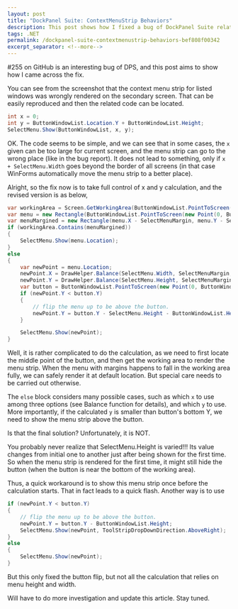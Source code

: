 ```yaml
---
layout: post
title: "DockPanel Suite: ContextMenuStrip Behaviors"
description: This post shows how I fixed a bug of DockPanel Suite related to context menu strip.
tags: .NET
permalink: /dockpanel-suite-contextmenustrip-behaviors-bef808f00342
excerpt_separator: <!--more-->
---
```

#255 on GitHub is an interesting bug of DPS, and this post aims to show how I came across the fix.
<!--more-->

You can see from the screenshot that the context menu strip for listed windows was wrongly rendered on the secondary screen. That can be easily reproduced and then the related code can be located.

``` csharp
int x = 0;
int y = ButtonWindowList.Location.Y + ButtonWindowList.Height;
SelectMenu.Show(ButtonWindowList, x, y);
```

OK. The code seems to be simple, and we can see that in some cases, the `x` given can be too large for current screen, and the menu strip can go to the wrong place (like in the bug report). It does not lead to something, only if `x + SelectMenu.Width` goes beyond the border of all screens (in that case WinForms automatically move the menu strip to a better place).

Alright, so the fix now is to take full control of x and y calculation, and the revised version is as below,

``` csharp
var workingArea = Screen.GetWorkingArea(ButtonWindowList.PointToScreen(new Point(ButtonWindowList.Width / 2, ButtonWindowList.Height / 2)));
var menu = new Rectangle(ButtonWindowList.PointToScreen(new Point(0, ButtonWindowList.Location.Y + ButtonWindowList.Height)), SelectMenu.Size);
var menuMargined = new Rectangle(menu.X - SelectMenuMargin, menu.Y - SelectMenuMargin, menu.Width + SelectMenuMargin, menu.Height + SelectMenuMargin);
if (workingArea.Contains(menuMargined))
{
    SelectMenu.Show(menu.Location);
}
else
{
    var newPoint = menu.Location;
    newPoint.X = DrawHelper.Balance(SelectMenu.Width, SelectMenuMargin, newPoint.X, workingArea.Left, workingArea.Right);
    newPoint.Y = DrawHelper.Balance(SelectMenu.Height, SelectMenuMargin, newPoint.Y, workingArea.Top, workingArea.Bottom);
    var button = ButtonWindowList.PointToScreen(new Point(0, ButtonWindowList.Height));
    if (newPoint.Y < button.Y)
    {
        // flip the menu up to be above the button.
        newPoint.Y = button.Y - SelectMenu.Height - ButtonWindowList.Height;
    }

    SelectMenu.Show(newPoint);
}
```

Well, it is rather complicated to do the calculation, as we need to first locate the middle point of the button, and then get the working area to render the menu strip. When the menu with margins happens to fall in the working area fully, we can safely render it at default location. But special care needs to be carried out otherwise.

The `else` block considers many possible cases, such as which `x` to use among three options (see Balance function for details), and which `y` to use. More importantly, if the calculated `y` is smaller than button's bottom Y, we need to show the menu strip above the button.

Is that the final solution? Unfortunately, it is NOT.

You probably never realize that SelectMenu.Height is varied!!! Its value changes from initial one to another just after being shown for the first time. So when the menu strip is rendered for the first time, it might still hide the button (when the button is near the bottom of the working area).

Thus, a quick workaround is to show this menu strip once before the calculation starts. That in fact leads to a quick flash. Another way is to use

``` csharp
if (newPoint.Y < button.Y)
{
    // flip the menu up to be above the button.
    newPoint.Y = button.Y - ButtonWindowList.Height;
    SelectMenu.Show(newPoint, ToolStripDropDownDirection.AboveRight);
}
else
{
    SelectMenu.Show(newPoint);
}
```

But this only fixed the button flip, but not all the calculation that relies on menu height and width.

Will have to do more investigation and update this article. Stay tuned.

